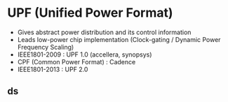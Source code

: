 # UPF (Unified Power Format)

- Gives abstract power distribution and its control information
- Leads low-power chip implementation (Clock-gating / Dynamic Power Frequency Scaling)
- IEEE1801-2009 : UPF 1.0 (accellera, synopsys)
- CPF (Common Power Format) : Cadence
- IEEE1801-2013 : UPF 2.0

## ds